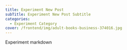 ```yaml
---
title: Experiment New Post
subTitle: Experiment New Post Subtitle
categories:
  - Experiment Category
cover: /frontend/img/adult-books-business-374016.jpg
---
```

Experiment markdown
